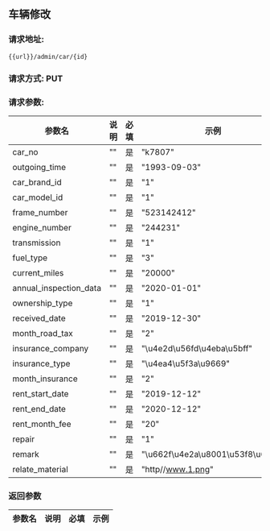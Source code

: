 ## 车辆修改
### 请求地址:
```
{{url}}/admin/car/{id}
```
### 请求方式: PUT  
### 请求参数:  

|参数名|说明|必填|示例|  
 |---|---|---|---|  
|car_no|""|是|"k7807"|  
|outgoing_time|""|是|"1993-09-03"|  
|car_brand_id|""|是|"1"|  
|car_model_id|""|是|"1"|  
|frame_number|""|是|"523142412"|  
|engine_number|""|是|"244231"|  
|transmission|""|是|"1"|  
|fuel_type|""|是|"3"|  
|current_miles|""|是|"20000"|  
|annual_inspection_data|""|是|"2020-01-01"|  
|ownership_type|""|是|"1"|  
|received_date|""|是|"2019-12-30"|  
|month_road_tax|""|是|"2"|  
|insurance_company|""|是|"\u4e2d\u56fd\u4eba\u5bff"|  
|insurance_type|""|是|"\u4ea4\u5f3a\u9669"|  
|month_insurance|""|是|"2"|  
|rent_start_date|""|是|"2019-12-12"|  
|rent_end_date|""|是|"2020-12-12"|  
|rent_month_fee|""|是|"20"|  
|repair|""|是|"1"|  
|remark|""|是|"\u662f\u4e2a\u8001\u53f8\u673a"|  
|relate_material|""|是|"http\/\/www.1.png"|  
### 返回参数  

|参数名|说明|必填|示例|  
 |---|---|---|---|  
